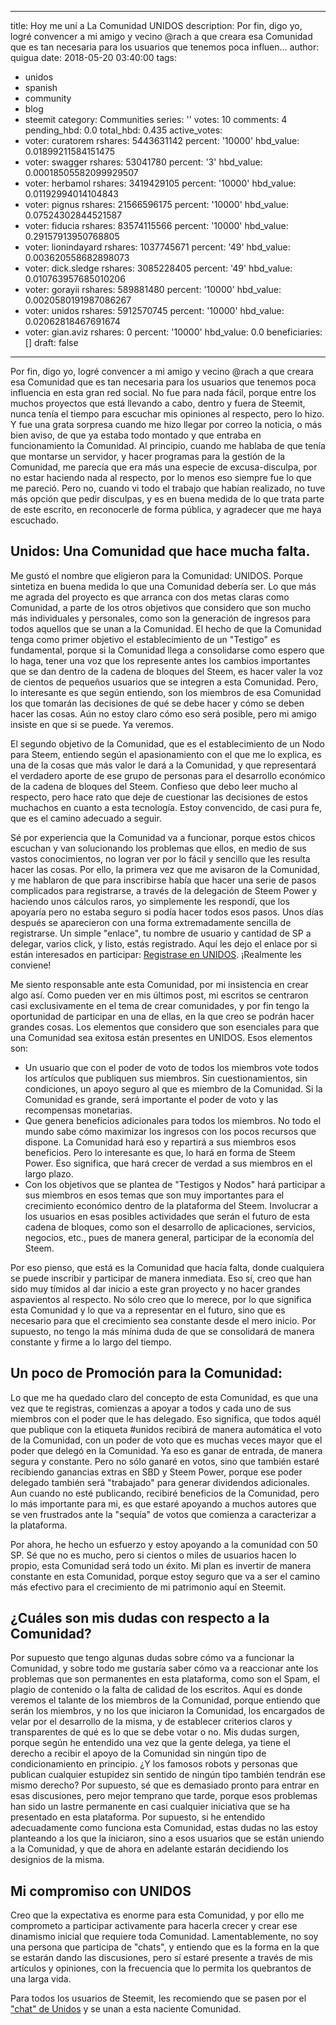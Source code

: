 
---
title: Hoy me uní a La Comunidad UNIDOS
description: Por fin, digo yo, logré convencer a mi amigo y vecino @rach a que creara
  esa Comunidad que es tan necesaria para los usuarios que tenemos poca influen...
author: quigua
date: 2018-05-20 03:40:00
tags:
- unidos
- spanish
- community
- blog
- steemit
category: Communities
series: ''
votes: 10
comments: 4
pending_hbd: 0.0
total_hbd: 0.435
active_votes:
- voter: curatorem
  rshares: 5443631142
  percent: '10000'
  hbd_value: 0.01899211584151475
- voter: swagger
  rshares: 53041780
  percent: '3'
  hbd_value: 0.00018505582099929507
- voter: herbamol
  rshares: 3419429105
  percent: '10000'
  hbd_value: 0.01192994014104843
- voter: pignus
  rshares: 21566596175
  percent: '10000'
  hbd_value: 0.07524302844521587
- voter: fiducia
  rshares: 83574115566
  percent: '10000'
  hbd_value: 0.29157913950768805
- voter: lionindayard
  rshares: 1037745671
  percent: '49'
  hbd_value: 0.003620558682898073
- voter: dick.sledge
  rshares: 3085228405
  percent: '49'
  hbd_value: 0.010763957685010206
- voter: gorayii
  rshares: 589881480
  percent: '10000'
  hbd_value: 0.0020580191987086267
- voter: unidos
  rshares: 5912570745
  percent: '10000'
  hbd_value: 0.02062818467691674
- voter: gian.aviz
  rshares: 0
  percent: '10000'
  hbd_value: 0.0
beneficiaries: []
draft: false
---

Por fin, digo yo, logré convencer a mi amigo y vecino @rach a que creara esa Comunidad que es tan necesaria para los usuarios que tenemos poca influencia en esta gran red social. No fue para nada fácil, porque entre los muchos proyectos que está llevando a cabo, dentro y fuera de Steemit, nunca tenía el tiempo para escuchar mis opiniones al respecto, pero lo hizo. Y fue una grata sorpresa cuando me hizo llegar  por correo la noticia, o más bien aviso, de que ya estaba todo montado y que entraba en funcionamiento la Comunidad. 
Al principio, cuando me hablaba de que tenía que montarse un servidor, y hacer programas para la gestión de la Comunidad, me parecía que era más una especie de excusa-disculpa, por no estar haciendo nada al respecto, por lo menos eso siempre fue lo que me pareció. Pero no, cuando vi todo el trabajo que habían realizado, no tuve más opción que pedir disculpas, y es en buena medida de lo que trata parte de este escrito, en reconocerle de forma pública, y agradecer que me haya escuchado. 

## Unidos: Una Comunidad que hace mucha falta.

Me gustó el nombre que eligieron para la Comunidad: UNIDOS. Porque sintetiza en buena medida lo que una Comunidad debería ser.  Lo que más me agrada del proyecto es que arranca con dos metas claras como Comunidad, a parte de los otros objetivos que considero que son mucho más individuales y personales, como son la generación de ingresos para todos aquellos que se unan a la Comunidad. El hecho de que la Comunidad tenga como primer objetivo el establecimiento de un "Testigo" es fundamental, porque si la Comunidad llega a consolidarse como espero que lo haga, tener una voz que los represente antes los cambios importantes que se dan dentro de la cadena de bloques del Steem, es hacer valer la voz de cientos de pequeños usuarios que se integren a esta Comunidad. Pero, lo interesante es que según entiendo, son los miembros de esa Comunidad los que tomarán las decisiones de qué se debe hacer y cómo se deben hacer las cosas. Aún no estoy claro cómo eso será posible, pero mi amigo insiste en que si se puede. Ya veremos. 

El segundo objetivo de la Comunidad, que es el establecimiento de un Nodo para Steem, entiendo según el apasionamiento con el que me lo explica, es una de la cosas que más valor le dará a la Comunidad, y que representará el verdadero aporte de ese grupo de personas para el desarrollo económico de la cadena de bloques del Steem. Confieso que debo leer mucho al respecto, pero hace rato que deje de cuestionar las decisiones de estos muchachos en cuanto a esta tecnología. Estoy convencido, de casi pura fe, que es el camino adecuado a seguir. 

Sé por experiencia que la Comunidad va a funcionar, porque estos chicos escuchan y van solucionando los problemas que ellos, en medio de sus vastos conocimientos, no logran ver por lo fácil y sencillo que les resulta hacer las cosas. Por ello, la primera vez que me avisaron de la Comunidad, y me hablaron de que para inscribirse había que hacer una serie de pasos complicados para registrarse, a través de la delegación de Steem Power y haciendo unos cálculos raros, yo simplemente les respondí, que los apoyaría pero no estaba seguro si podía hacer todos esos pasos. Unos días después se aparecieron con una forma extremadamente sencilla de registrarse. Un simple "enlace", tu nombre de usuario y cantidad de SP a delegar, varios click, y listo, estás registrado. Aquí les dejo el enlace por si están interesados en participar: [Registrase en UNIDOS](https://steembank.com/unidos/delegar_unidos.php). ¡Realmente les conviene!

Me siento responsable ante esta Comunidad, por mi insistencia en crear algo así. Como pueden ver en mis últimos post, mi escritos se centraron casi exclusivamente en el tema de crear comunidades, y por fin tengo la oportunidad de participar en una de ellas, en la que creo se podrán hacer grandes cosas. Los elementos que considero que son esenciales para que una Comunidad sea exitosa están presentes en UNIDOS. Esos elementos son:
- Un usuario que con el poder de voto de todos los miembros vote todos los artículos que publiquen sus miembros. Sin cuestionamientos, sin condiciones, un apoyo seguro al que es miembro de la Comunidad. Si la Comunidad es grande, será importante el poder de voto y las recompensas monetarias.
- Que genera beneficios adicionales para todos los miembros. No todo el mundo sabe cómo maximizar los ingresos con los pocos recursos que dispone. La Comunidad hará eso y repartirá a sus miembros esos beneficios. Pero lo interesante es que, lo hará en forma de Steem Power. Eso significa, que hará crecer de verdad a sus miembros en el largo plazo. 
- Con los objetivos que se plantea de "Testigos y Nodos" hará participar a sus miembros en esos temas que son muy importantes para el crecimiento económico dentro de la plataforma del Steem. Involucrar a los usuarios en esas posibles actividades que serán el futuro de esta cadena de bloques, como son el desarrollo de aplicaciones, servicios, negocios, etc., pues de manera general, participar de la economía del Steem.

Por eso pienso, que está es la Comunidad que hacía falta, donde cualquiera se puede inscribir y participar de manera inmediata. Eso sí, creo que han sido muy tímidos al dar inicio a este gran proyecto y no hacer grandes aspavientos al respecto. No sólo creo que lo merece, por lo que significa esta Comunidad y lo que va a representar en el futuro, sino que es necesario para que el crecimiento sea constante desde el mero inicio. Por supuesto, no tengo la más mínima duda de que se consolidará de manera constante y firme a lo largo del tiempo. 

## Un poco de Promoción para la Comunidad:
Lo que me ha quedado claro del concepto de esta Comunidad, es que una vez que te registras,  comienzas a apoyar a todos y cada uno de sus miembros con el poder que le has delegado. Eso significa, que todos aquél que publique con la etiqueta #unidos recibirá de manera automática el voto de la Comunidad, con un poder de voto que es muchas veces mayor que el poder que delegó en la Comunidad. Ya eso es ganar de entrada, de manera segura y constante. 
Pero no sólo ganaré en votos, sino que también estaré recibiendo ganancias extras en SBD y Steem Power, porque ese poder delegado también será "trabajado" para generar dividendos adicionales. Aun cuando no esté publicando, recibiré beneficios de la Comunidad, pero lo más importante para mi, es que estaré apoyando a muchos autores que se ven frustrados ante la "sequía" de votos que comienza a caracterizar a la plataforma. 

Por ahora, he hecho un esfuerzo y estoy apoyando a la comunidad con 50 SP. Sé que no es mucho, pero si cientos o miles de usuarios hacen lo propio, esta Comunidad será todo un éxito. Mi plan es invertir de manera constante en esta Comunidad, porque estoy seguro que va a ser el camino más efectivo para el crecimiento de mi patrimonio aquí en Steemit. 

## ¿Cuáles son mis dudas con respecto a la Comunidad?

Por supuesto que tengo algunas dudas sobre cómo va a funcionar la Comunidad,  y sobre todo me gustaría saber cómo va a reaccionar ante los problemas que son permanentes en esta plataforma, como son el Spam, el plagio de contenido o la falta de calidad de los escritos.  Aquí es donde veremos el talante de los miembros de la Comunidad, porque entiendo que serán los miembros, y no los que iniciaron la Comunidad, los encargados de velar por el desarrollo de la misma, y de establecer criterios claros y transparentes de qué es lo que se debe votar  o no. 
Mis dudas surgen, porque según he entendido una vez que la gente delega, ya tiene el derecho a recibir el apoyo de la Comunidad sin ningún tipo de condicionamiento en principio. ¿Y los famosos robots y personas que publican cualquier estupidez sin sentido de ningún tipo también tendrán ese mismo derecho? 
Por supuesto, sé que es demasiado pronto para entrar en esas discusiones, pero mejor temprano que tarde, porque esos problemas han sido un lastre permanente en casi cualquier iniciativa que se ha presentado en esta plataforma. 
Por supuesto, si he entendido adecuadamente como funciona esta Comunidad, estas dudas no las estoy planteando a los que la iniciaron, sino a esos usuarios que se están uniendo a la Comunidad, y que de ahora en adelante estarán decidiendo los designios de la misma.

## Mi compromiso con UNIDOS
Creo que la expectativa es enorme para esta Comunidad, y por ello me comprometo a participar activamente para hacerla crecer y crear ese dinamismo inicial que requiere toda Comunidad. Lamentablemente, no soy una persona que participa de "chats", y entiendo que es la forma en la que se estarán dando las discusiones, pero sí estaré presente a través de mis artículos y opiniones, con la frecuencia que lo permita los quebrantos de una larga vida.

Para todos los usuarios de Steemit, les recomiendo que se pasen por el ["chat" de Unidos](https://discord.gg/dZhYWqR) y se unan a esta naciente Comunidad. 